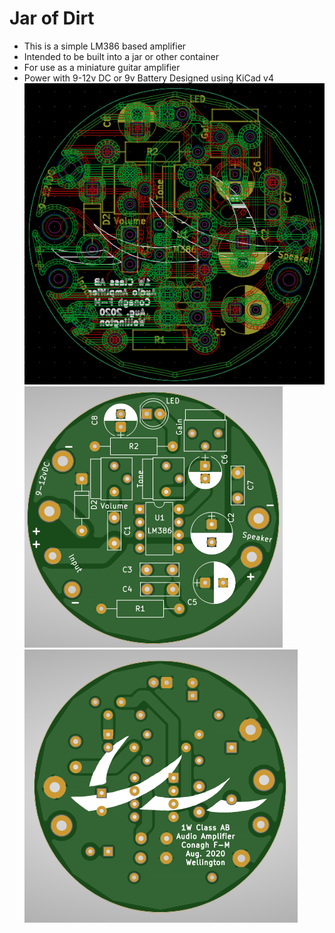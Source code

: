 # Jar of Dirt
- This is a simple LM386 based amplifier
- Intended to be built into a jar or other container
- For use as a miniature guitar amplifier
- Power with 9-12v DC or 9v Battery
Designed using KiCad v4\
![Layers](https://github.com/ConaghFM/jar-of-dirt/blob/master/renders/Layers.png?raw=true)
![Top](https://github.com/ConaghFM/jar-of-dirt/blob/master/renders/Top.png?raw=true)
![Bottom](https://github.com/ConaghFM/jar-of-dirt/blob/master/renders/Bottom.png?raw=true)
